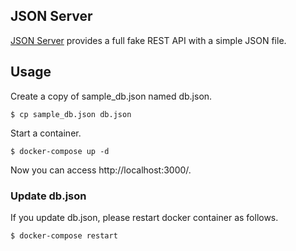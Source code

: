 ## JSON Server

[JSON Server](https://github.com/typicode/json-server) provides a full fake REST API with a simple JSON file.

## Usage

Create a copy of sample_db.json named db.json.

```
$ cp sample_db.json db.json
```

Start a container.
```
$ docker-compose up -d
```

Now you can access http://localhost:3000/.

### Update db.json

If you update db.json, please restart docker container as follows.

```
$ docker-compose restart
```
